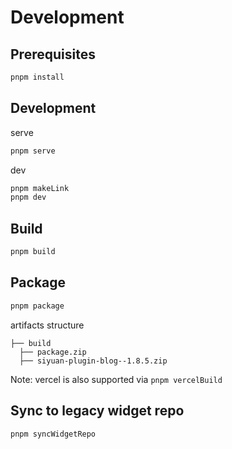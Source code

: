 # Development

## Prerequisites

```bash
pnpm install
```

## Development

serve

```bash
pnpm serve
```

dev

```bash
pnpm makeLink
pnpm dev
```

## Build

```bash
pnpm build
```

## Package

```bash
pnpm package
```

artifacts structure

```
├── build
  ├── package.zip
  ├── siyuan-plugin-blog--1.8.5.zip
```

Note: vercel is also supported via `pnpm vercelBuild`

## Sync to legacy widget repo

```bash
pnpm syncWidgetRepo
```